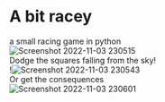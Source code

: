 # A bit racey
a small racing game in python
<br> ![Screenshot 2022-11-03 230515](https://user-images.githubusercontent.com/65486996/199843979-f58c452d-439a-4c37-bbc5-9261c7ac5aec.png)
<br> Dodge the squares falling from the sky!
<br>!![Screenshot 2022-11-03 230543](https://user-images.githubusercontent.com/65486996/199844142-5099cad8-2bcc-4955-a646-daa77df7fecd.png)
<br>Or get the consequences
<br>![Screenshot 2022-11-03 230601](https://user-images.githubusercontent.com/65486996/199844120-6219b80d-8e3b-4efa-a513-0eb512c0a096.png)
